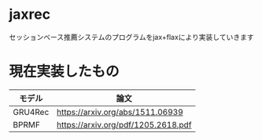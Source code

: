 # jaxrec
セッションベース推薦システムのプログラムをjax+flaxにより実装していきます

# 現在実装したもの

|モデル|論文|
|----|----|
|GRU4Rec|https://arxiv.org/abs/1511.06939 |
|BPRMF|https://arxiv.org/pdf/1205.2618.pdf|
